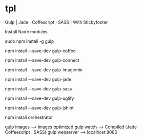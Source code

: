 # tpl
Gulp | Jade · Coffescript · SASS | With Stickyfooter

Install Node modules

sudo npm install -g gulp

npm install --save-dev gulp-coffee

npm install --save-dev gulp-connect

npm install --save-dev gulp-imagemin

npm install --save-dev gulp-jade

npm install --save-dev gulp-sass

npm install --save-dev gulp-uglify

npm install --save-dev gulp-jshint

npm install orchestrator



gulp images --> images optimized
gulp watch --> Compiled (Jade · Coffeescript · SASS)
gulp webserver --> localhost:8080


